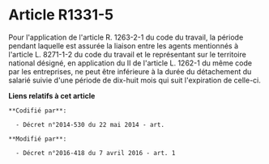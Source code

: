 # Article R1331-5

Pour l'application de l'article R. 1263-2-1 du code du travail, la période pendant laquelle est assurée la liaison entre les
agents mentionnés à l'article L. 8271-1-2 du code du travail et le représentant sur le territoire national désigné, en
application du II de l'article L. 1262-1 du même code par les entreprises, ne peut être inférieure à la durée du détachement
du salarié suivie d'une période de dix-huit mois qui suit l'expiration de celle-ci.

**Liens relatifs à cet article**

	**Codifié par**:

	  - Décret n°2014-530 du 22 mai 2014 - art.

	**Modifié par**:

	  - Décret n°2016-418 du 7 avril 2016 - art. 1
